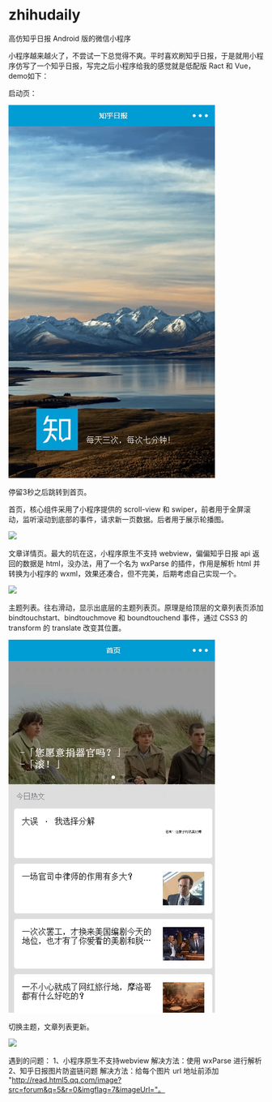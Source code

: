 # zhihudaily

高仿知乎日报 Android 版的微信小程序

小程序越来越火了，不尝试一下总觉得不爽。平时喜欢刷知乎日报，于是就用小程序仿写了一个知乎日报，写完之后小程序给我的感觉就是低配版  Ract 和 Vue，demo如下：

启动页：

![](./demo/1.gif)

停留3秒之后跳转到首页。

首页，核心组件采用了小程序提供的 scroll-view 和 swiper，前者用于全屏滚动，监听滚动到底部的事件，请求新一页数据。后者用于展示轮播图。

![](./demo/2.gif)

文章详情页。最大的坑在这，小程序原生不支持 webview，偏偏知乎日报 api 返回的数据是 html，没办法，用了一个名为 wxParse 的插件，作用是解析 html 并转换为小程序的 wxml，效果还凑合，但不完美，后期考虑自己实现一个。

![](./demo/3.gif)

主题列表。往右滑动，显示出底层的主题列表页。原理是给顶层的文章列表页添加 bindtouchstart、bindtouchmove 和 boundtouchend 事件，通过 CSS3 的 transform 的 translate 改变其位置。

![](./demo/4.gif)

切换主题，文章列表更新。

![](./demo/5.gif)

遇到的问题：
1、小程序原生不支持webview
解决方法：使用 wxParse 进行解析
2、知乎日报图片防盗链问题
解决方法：给每个图片 url 地址前添加 "http://read.html5.qq.com/image?src=forum&q=5&r=0&imgflag=7&imageUrl="。


